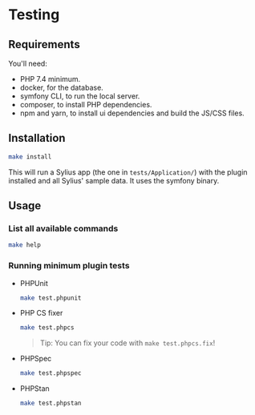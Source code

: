 # Testing

## Requirements

You'll need:

- PHP 7.4 minimum.
- docker, for the database.
- symfony CLI, to run the local server.
- composer, to install PHP dependencies.
- npm and yarn, to install ui dependencies and build the JS/CSS files.

## Installation

```bash
make install
```

This will run a Sylius app (the one in `tests/Application/`) with the plugin
installed and all Sylius' sample data. It uses the symfony binary.

## Usage

### List all available commands

```bash
make help
```

### Running minimum plugin tests

  - PHPUnit

    ```bash
    make test.phpunit
    ```

  - PHP CS fixer

    ```bash
    make test.phpcs
    ```
    
    > Tip: You can fix your code with `make test.phpcs.fix`!

  - PHPSpec

    ```bash
    make test.phpspec
    ```
    
  - PHPStan
  
    ```bash
    make test.phpstan
    ```
